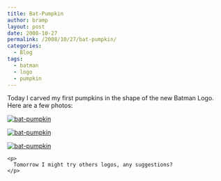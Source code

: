 ```yaml
---
title: Bat-Pumpkin
author: bramp
layout: post
date: 2008-10-27
permalink: /2008/10/27/bat-pumpkin/
categories:
  - Blog
tags:
  - batman
  - logo
  - pumpkin
---
```

Today I carved my first pumpkins in the shape of the new Batman Logo. Here are a few photos:

<div class="figure">
  <a href="/projects/pumpkin/DSC_1206.JPG"><img src="/projects/pumpkin/DSC_1206_thumb.JPG" alt="bat-pumpkin" /></a></p> 
  
  <p>
    <a href="/projects/pumpkin/DSC_1207.JPG"><img src="/projects/pumpkin/DSC_1207_thumb.JPG" alt="bat-pumpkin" /></a>
  </p>
  
  <p>
    <a href="/projects/pumpkin/DSC_1210.JPG"><img src="/projects/pumpkin/DSC_1210_thumb.JPG" alt="bat-pumpkin" /></a> </div> 
    
    <p>
      Tomorrow I might try others logos, any suggestions?
    </p>